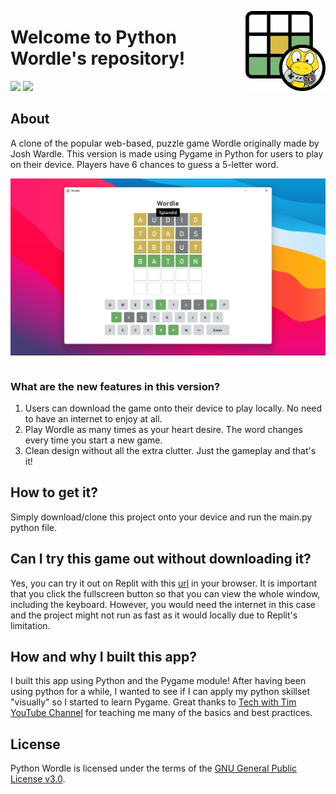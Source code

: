 <img src="https://github.com/khaihern/Python-Wordle/blob/master/images/logo.png" alt="Wordle-Pygame-Logo" align="right" width="128px"></img>
# Welcome to Python Wordle's repository!
[![](https://img.shields.io/badge/license-GPL--3.0-blue)](https://github.com/khaihern/Python-Wordle/blob/master/LICENSE)
[![](https://img.shields.io/badge/discuss-on%20github-black)](https://github.com/khaihern/Python-Wordle/discussions)

## About

A clone of the popular web-based, puzzle game Wordle originally made by Josh Wardle. This version is made using Pygame in Python for users to play on their device. Players have 6 chances to guess a 5-letter word.

<img src="https://github.com/khaihern/Python-Wordle/blob/master/images/python-wordle-screenshot.png" alt="wordle-pygame-screenshot" align="left"></img>
&nbsp;
### What are the new features in this version?

1. Users can download the game onto their device to play locally. No need to have an internet to enjoy at all.
2. Play Wordle as many times as your heart desire. The word changes every time you start a new game.
3. Clean design without all the extra clutter. Just the gameplay and that's it!

## How to get it?

Simply download/clone this project onto your device and run the main.py python file. 

## Can I try this game out without downloading it?

Yes, you can try it out on Replit with this [url](https://replit.com/@khaihern/wordle) in your browser. It is important that you click the fullscreen button so that you can view the whole window, including the keyboard. However, you would need the internet in this case and the project might not run as fast as it would locally due to Replit's limitation.

## How and why I built this app?

I built this app using Python and the Pygame module! After having been using python for a while, I wanted to see if I can apply my python skillset "visually" so I started to learn Pygame. Great thanks to [Tech with Tim YouTube Channel](https://www.youtube.com/c/TechWithTim) for teaching me many of the basics and best practices.

## License
Python Wordle is licensed under the terms of the [GNU General Public License v3.0](https://github.com/khaihern/Python-Wordle/blob/master/LICENSE).
